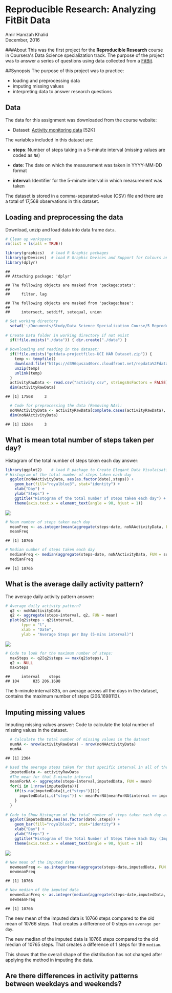 # Reproducible Research: Analyzing FitBit Data
Amir Hamzah Khalid  
 December, 2016  

###About
This was the first project for the **Reproducible Research** course in Coursera's Data Science specialization track. The purpose of the project was to answer a series of questions using data collected from a [FitBit](http://en.wikipedia.org/wiki/Fitbit).

##Synopsis
The purpose of this project was to practice:

* loading and preprocessing data
* imputing missing values
* interpreting data to answer research questions

## Data
The data for this assignment was downloaded from the course website:

* Dataset: [Activity monitoring data](https://d396qusza40orc.cloudfront.net/repdata%2Fdata%2Factivity.zip) [52K]

The variables included in this dataset are:

* **steps**: Number of steps taking in a 5-minute interval (missing
    values are coded as `NA`)

* **date**: The date on which the measurement was taken in YYYY-MM-DD
    format

* **interval**: Identifier for the 5-minute interval in which
    measurement was taken

The dataset is stored in a comma-separated-value (CSV) file and there are a total of 17,568 observations in this dataset.

## Loading and preprocessing the data
Download, unzip and load data into data frame `data`.


```r
# Clean up workspace
rm(list = ls(all = TRUE))

library(graphics)   # load R Graphic packages
library(grDevices)  # load R Graphic Devices and Support for Colours and Fonts
library(dplyr)
```

```
## 
## Attaching package: 'dplyr'
```

```
## The following objects are masked from 'package:stats':
## 
##     filter, lag
```

```
## The following objects are masked from 'package:base':
## 
##     intersect, setdiff, setequal, union
```

```r
# Set working directory
  setwd('~/Documents/Study/Data Science Specialization Course/5 Reproducible Research/Project1/')
  
# Create Data folder in working directory if not exist
  if(!file.exists("./data")) { dir.create("./data") }

# Downloading and reading in the dataset: 
  if(!file.exists("getdata-projectfiles-UCI HAR Dataset.zip")) {
    temp <- tempfile()
    download.file("https://d396qusza40orc.cloudfront.net/repdata%2Fdata%2Factivity.zip",temp)
    unzip(temp)
    unlink(temp)
  }
  activityRawData <- read.csv("activity.csv", stringsAsFactors = FALSE)
  dim(activityRawData)
```

```
## [1] 17568     3
```

```r
  # Code for preprocessing the data (Removing NAs):
  noNAActivityData <- activityRawData[complete.cases(activityRawData), ]
  dim(noNAActivityData)
```

```
## [1] 15264     3
```


## What is mean total number of steps taken per day?
Histogram of the total number of steps taken each day answer:


```r
library(ggplot2)    # load R package to Create Elegant Data Visulaisations Using the Grammar of Graphics
# Histogram of the total number of steps taken each day
  ggplot(noNAActivityData, aes(as.factor(date),steps)) + 
    geom_bar(fill="royalblue3", stat="identity") + 
    xlab("Day") + 
    ylab("Steps") + 
    ggtitle("Histogram of the total number of steps taken each day") + 
    theme(axis.text.x = element_text(angle = 90, hjust = 1))
```

![](PA1_template_files/figure-html/unnamed-chunk-2-1.png)<!-- -->

```r
# Mean number of steps taken each day
  meanFreq <- as.integer(mean(aggregate(steps~date, noNAActivityData, FUN = sum)$steps))
  meanFreq
```

```
## [1] 10766
```

```r
# Median number of steps taken each day
  medianFreq <- median(aggregate(steps~date, noNAActivityData, FUN = sum)$steps)
  medianFreq
```

```
## [1] 10765
```

## What is the average daily activity pattern?
The average daily activity pattern answer:

```r
# Average daily activity pattern?
  q2 <- noNAActivityData
  q2 <- aggregate(steps~interval, q2, FUN = mean)
  plot(q2$steps ~ q2$interval, 
       type = "l", 
       xlab = "Date", 
       ylab = "Average Steps per Day (5-mins interval)")
```

![](PA1_template_files/figure-html/unnamed-chunk-3-1.png)<!-- -->

```r
# Code to look for the maximum number of steps:
  maxSteps <- q2[q2$steps == max(q2$steps), ]
  q2 <- NULL
  maxSteps
```

```
##     interval    steps
## 104      835 206.1698
```
The 5-minute interval 835, on average across all the days in the dataset, contains the maximum number of steps (206.1698113).

## Imputing missing values
Imputing missing values answer:
Code to calculate the total number of missing values in the dataset.

```r
  # Calculate the total number of missing values in the dataset
  numNA <- nrow(activityRawData) - nrow(noNAActivityData)
  numNA
```

```
## [1] 2304
```

```r
# Used the average steps taken for that specific interval in all of the data set and assign it to the missing value(s)
  imputedData <- activityRawData
  #The mean for that 5-minute interval
  meanForNA <- aggregate(steps~interval,imputedData, FUN = mean)
  for(i in 1:nrow(imputedData)){
    if(is.na(imputedData[i,c("steps")])){
      imputedData[i,c("steps")] <- meanForNA[meanForNA$interval == imputedData[i,c("interval")], c("steps")]
    }
  }
  
# Code to Show Histogram of the total number of steps taken each day after missing values are imputed.
  ggplot(imputedData,aes(as.factor(date),steps)) + 
    geom_bar(fill="royalblue3", stat="identity") + 
    xlab("Day") + 
    ylab("Steps") + 
    ggtitle("Histogram of the Total Number of Steps Taken Each Day (Imputed Data)") + 
    theme(axis.text.x = element_text(angle = 90, hjust = 1))
```

![](PA1_template_files/figure-html/unnamed-chunk-4-1.png)<!-- -->

```r
# New mean of the imputed data
  newmeanFreq <- as.integer(mean(aggregate(steps~date,imputedData, FUN = sum)$steps))
  newmeanFreq
```

```
## [1] 10766
```

```r
# New median of the imputed data  
  newmedianFreq <- as.integer(median(aggregate(steps~date,imputedData, FUN = sum)$steps))
  newmeanFreq
```

```
## [1] 10766
```
The new mean of the imputed data is 10766 steps compared to the old mean of 10766 steps. 
That creates a difference of 0 steps on `average per day`.

The new median of the imputed data is 10766 steps compared to the old median of 10765 steps. 
That creates a difference of 1 steps for the `median`.

This shows that the overall shape of the distribution has not changed after applying the method in imputing the data.


## Are there differences in activity patterns between weekdays and weekends?
